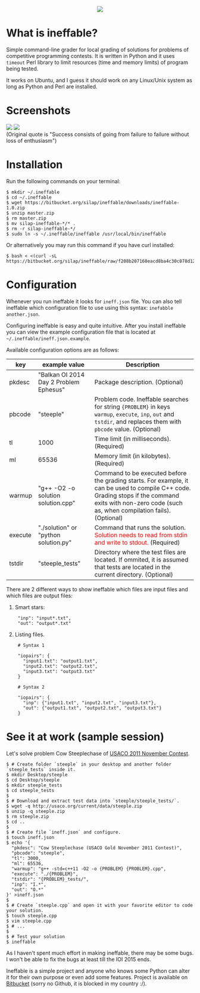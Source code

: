<center> <img src="http://codeforces.com/predownloaded/f4/3d/f43d1d912eca2f8c25b30418f592eb7717eaf88f.png"> </center>

# What is ineffable?

Simple command-line grader for local grading of solutions for problems of competitive programming contests.
It is written in Python and it uses `timeout` Perl library to limit resources (time and memory limits) of program being tested.

It works on Ubuntu, and I guess it should work on any Linux/Unix system as long as Python and Perl are installed.

# Screenshots

![ ](http://codeforces.com/predownloaded/a9/36/a936a7ff09cf8bd714f2321847676328a99f674d.png) ![ ](http://codeforces.com/predownloaded/23/ca/23ca3a3112a7b22ea5a809f6a4a1e5f0502475dd.png)  
(Original quote is "Success consists of going from failure to failure without loss of enthusiasm")

# Installation

Run the following commands on your terminal:

~~~~~
$ mkdir ~/.ineffable
$ cd ~/.ineffable
$ wget https://bitbucket.org/silap/ineffable/downloads/ineffable-1.0.zip
$ unzip master.zip
$ rm master.zip
$ mv silap-ineffable-*/* .
$ rm -r silap-ineffable-*/
$ sudo ln -s ~/.ineffable/ineffable /usr/local/bin/ineffable
~~~~~

Or alternatively you may run this command if you have curl installed:

~~~~~
$ bash < <(curl -sL https://bitbucket.org/silap/ineffable/raw/f208b207160eacd8ba4c30c078d1255e309c6b40/install.sh)
~~~~~

# Configuration

Whenever you run ineffable it looks for `ineff.json` file. You can also tell ineffable which configuration file to use using this syntax: `inefabble another.json`.

Configuring ineffable is easy and quite intuitive. After you install ineffable you can view the example configuration file that is located at `~/.ineffable/ineff.json.example`.

Available configuration options are as follows:

| key        | example value | Description                                           |
|------------|---------------|-------------------------------------------------------|
| pkdesc     | "Balkan OI 2014 Day 2 Problem Ephesus" | Package description. (Optional) |
| pbcode     | "steeple"         | Problem code. Ineffable searches for string `{PROBLEM}` in keys `warmup`, `execute`, `inp`, `out` and `tstdir`, and replaces them with `pbcode` value. (Optional) |
| tl         | 1000          | Time limit (in milliseconds). (Required) |
| ml         | 65536         | Memory limit (in kilobytes). (Required) |
| warmup     | "g++ -O2 -o solution solution.cpp" | Command to be executed before the grading starts. For example, it can be used to compile C++ code. Grading stops if the command exits with non-zero code (such as, when compilation fails). (Optional) |
| execute    | "./solution" or "python solution.py"  | Command that runs the solution. <span style="color:red">Solution needs to read from stdin and write to stdout.</span> (Required) |
| tstdir     | "steeple_tests" | Directory where the test files are located. If ommited, it is assumed that tests are located in the current directory. (Optional) |

There are 2 different ways to show ineffable which files are input files and which files are output files:

1. Smart stars:

        "inp": "input*.txt",
        "out": "output*.txt"


2. Listing files.

        # Syntax 1
        
        "iopairs": {
          "input1.txt": "output1.txt",
          "input2.txt": "output2.txt",
          "input3.txt": "output3.txt"
        }
        
        # Syntax 2
        
        "iopairs": {
          "inp": {"input1.txt", "input2.txt", "input3.txt"},
          "out": {"output1.txt", "output2.txt", "output3.txt"}
        }

# See it at work (sample session)

Let's solve problem Cow Steeplechase of [USACO 2011 November Contest](http://usaco.org/index.php?page=nov11problems).


~~~~~
$ # Create folder `steeple` in your desktop and another folder `steeple_tests` inside it.
$ mkdir Desktop/steeple
$ cd Desktop/steeple
$ mkdir steeple_tests
$ cd steeple_tests
$
$ # Download and extract test data into `steeple/steeple_tests/`.
$ wget -q http://usaco.org/current/data/steeple.zip
$ unzip -q steeple.zip
$ rm steeple.zip
$ cd ..
$
$ # Create file `ineff.json` and configure.
$ touch ineff.json
$ echo '{
  "pkdesc": "Cow Steeplechase (USACO Gold November 2011 Contest)",
  "pbcode": "steeple",
  "tl": 3000,
  "ml": 65536,
  "warmup": "g++ -std=c++11 -O2 -o {PROBLEM} {PROBLEM}.cpp",
  "execute": "./{PROBLEM}",
  "tstdir": "{PROBLEM}_tests/",
  "inp": "I.*",
  "out": "O.*"
}' >ineff.json
$
$ # Create `steeple.cpp` and open it with your favorite editor to code your solution.
$ touch steeple.cpp
$ vim steeple.cpp
$ # ...
$
$ # Test your solution
$ ineffable
~~~~~

As I haven't spent much effort in making ineffable, there may be some bugs. I won't be able to fix the bugs at least till the IOI 2015 ends.

Ineffable is a simple project and anyone who knows some Python can alter it for their own purpose or even add some features. Project is available on [Bitbucket](https://bitbucket.org/silap/ineffable/) (sorry no Github, it is blocked in my country :/).